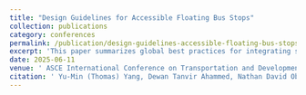 ```yaml
---
title: "Design Guidelines for Accessible Floating Bus Stops"
collection: publications
category: conferences
permalink: /publication/design-guidelines-accessible-floating-bus-stops
excerpt: 'This paper summarizes global best practices for integrating separated bike lanes with bus stop infrastructure, analyzes bicyclist and transit rider behavior at various floating bus stops to understand their interactions, and develops design guidelines to improve the safety and accessibility of floating bus stops.'
date: 2025-06-11
venue: ' ASCE International Conference on Transportation and Development'
citation: ' Yu-Min (Thomas) Yang, Dewan Tanvir Ahammed, Nathan David Obeng-Amoako, Eleni Christofa, Chengbo Ai, Peter Furth (June 2025). &quot;Design Guidelines for Accessible Floating Bus Stops.&quot; <i>2025 International Conference on Transportation and Development.</i> Glendale, AZ.'
---
```

